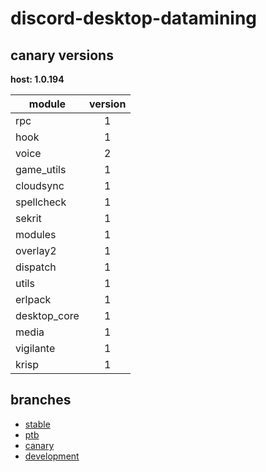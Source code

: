 # discord-desktop-datamining

## canary versions

**host: 1.0.194**

| module | version |
| ------ | :-----: |
| rpc | 1 |
| hook | 1 |
| voice | 2 |
| game_utils | 1 |
| cloudsync | 1 |
| spellcheck | 1 |
| sekrit | 1 |
| modules | 1 |
| overlay2 | 1 |
| dispatch | 1 |
| utils | 1 |
| erlpack | 1 |
| desktop_core | 1 |
| media | 1 |
| vigilante | 1 |
| krisp | 1 |

## branches

- [stable](https://github.com/OpenAsar/discord-desktop-datamining/tree/stable)
- [ptb](https://github.com/OpenAsar/discord-desktop-datamining/tree/ptb)
- [canary](https://github.com/OpenAsar/discord-desktop-datamining/tree/canary)
- [development](https://github.com/OpenAsar/discord-desktop-datamining/tree/development)